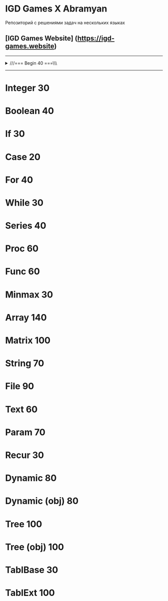 # IGD Games X Abramyan
Репозиторий с решениями задач на нескольких языках

 ## [IGD Games Website] (https://igd-games.website)

<hr><details>
  <!-- Section Begin -->
  <summary>///=== Begin 40 ===\\\</summary>
  <details>
    <summary>===> 1 Begin</summary>
    <details>
      <summary>📃 Задания Ru</summary>
      <p>Условие задачи на русском языке.</p>
    </details>
    <details>
      <summary>📃 Tasks En</summary>
      <p>Task description in English.</p>
    </details>
    <details>
      <summary>C language</summary>
  ```C
  print("IGD Games")
```
  </details>
  <details>
      <summary>Python language</summary>

  ```python
  print("IGD Games")
```
  </details>
  </details>
</details>
<hr>
      
# Integer 30
# Boolean 40
# If 30
# Case 20
# For 40
# While 30
# Series 40
# Proc 60
# Func 60
# Minmax 30
# Array 140
# Matrix 100
# String 70
# File 90
# Text 60
# Param 70
# Recur 30
# Dynamic 80
# Dynamic (obj) 80
# Tree 100
# Tree (obj) 100
# TablBase 30
# TablExt 100



